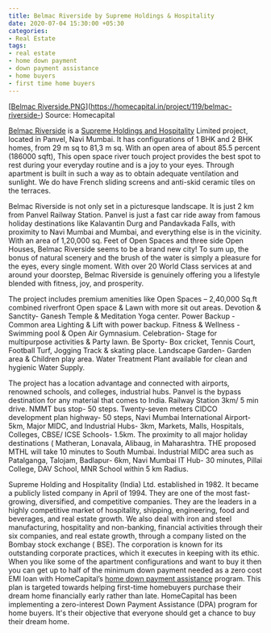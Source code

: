```yaml
---
title: Belmac Riverside by Supreme Holdings & Hospitality
date: 2020-07-04 15:30:00 +05:30
categories:
- Real Estate
tags:
- real estate
- home down payment
- down payment assistance
- home buyers
- first time home buyers
---
```


[[Belmac Riverside.PNG](/uploads/Belmac%20Riverside.PNG)](https://homecapital.in/project/119/belmac-riverside-)
Source: Homecapital

[Belmac Riverside](https://homecapital.in/project/119/belmac-riverside-) is a [Supreme Holdings and Hospitality](https://homecapital.in/offering/developer/supreme-holdings-&-hospitality-india-limited) Limited project, located in Panvel, Navi Mumbai. It has configurations of 1 BHK and 2 BHK homes, from 29 m sq to 81,3 m sq. With an open area of about 85.5 percent (186000 sqft), This open space river touch project provides the best spot to rest during your everyday routine and is a joy to your eyes. Through apartment is built in such a way as to obtain adequate ventilation and sunlight. We do have French sliding screens and anti-skid ceramic tiles on the terraces.

Belmac Riverside is not only set in a picturesque landscape. It is just 2 km from Panvel Railway Station. Panvel is just a fast car ride away from famous holiday destinations like Kalavantin Durg and Pandavkada Falls, with proximity to Navi Mumbai and Mumbai, and everything else is in the vicinity. With an area of 1,20,000 sq. Feet of Open Spaces and three side Open Houses, Belmac Riverside seems to be a brand new city! To sum up, the bonus of natural scenery and the brush of the water is simply a pleasure for the eyes, every single moment. With over 20 World Class services at and around your doorstep, Belmac Riverside is genuinely offering you a lifestyle blended with fitness, joy, and prosperity.

The project includes premium amenities like Open Spaces – 2,40,000 Sq.ft combined riverfront Open space & Lawn with more sit out areas. Devotion & Sanctity- Ganesh Temple & Meditation Yoga center. Power Backup - Common area Lighting & Lift with power backup. Fitness & Wellness - Swimming pool & Open Air Gymnasium. Celebration- Stage for multipurpose activities & Party lawn. Be Sporty- Box cricket, Tennis Court, Football Turf, Jogging Track & skating place. Landscape Garden- Garden area & Children play area. Water Treatment Plant available for clean and hygienic Water Supply.

The project has a location advantage and connected with airports, renowned schools, and colleges, industrial hubs. Panvel is the bypass destination for any material that comes to India. Railway Station 3km/ 5 min drive. NMMT bus stop- 50 steps. Twenty-seven meters CIDCO development plan highway- 50 steps, Navi Mumbai International Airport- 5km, Major MIDC, and Industrial Hubs- 3km, Markets, Malls, Hospitals, Colleges, CBSE/ ICSE Schools- 1.5km. The proximity to all major holiday destinations ( Matheran, Lonavala, Alibaug, in Maharashtra. THE proposed MTHL will take 10 minutes to South Mumbai. Industrial MIDC area such as Patalganga, Talojam, Badlapur- 6km, Navi Mumbai IT Hub- 30 minutes, Pillai College, DAV School, MNR School within 5 km Radius.

Supreme Holding and Hospitality (India) Ltd. established in 1982. It became a publicly listed company in April of 1994. They are one of the most fast-growing, diversified, and competitive companies. They are the leaders in a highly competitive market of hospitality, shipping, engineering, food and beverages, and real estate growth. We also deal with iron and steel manufacturing, hospitality and non-banking, financial activities through their six companies, and real estate growth, through a company listed on the Bombay stock exchange ( BSE). The corporation is known for its outstanding corporate practices, which it executes in keeping with its ethic. When you like some of the apartment configurations and want to buy it then you can get up to half of the minimum down payment needed as a zero cost EMI loan with HomeCapital’s [home down payment assistance](https://homecapital.in/program) program. This plan is targeted towards helping first-time homebuyers purchase their dream home financially early rather than late. HomeCapital has been implementing a zero-interest Down Payment Assistance (DPA) program for home buyers. It's their objective that everyone should get a chance to buy their dream home.